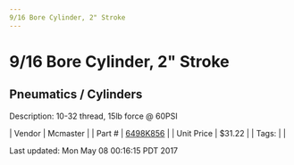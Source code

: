 ```yaml
---
9/16 Bore Cylinder, 2" Stroke
---
```

# 9/16 Bore Cylinder, 2" Stroke
## Pneumatics / Cylinders
Description: 	10-32 thread, 15lb force @ 60PSI 

| Vendor | Mcmaster | 
| Part # | [6498K856](https://www.mcmaster.com/#6498K856) | 
| Unit Price | $31.22 | 
| Tags: |  | 

Last updated: Mon May 08 00:16:15 PDT 2017